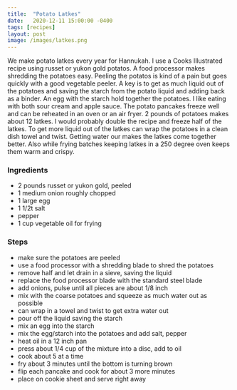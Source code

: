 ```yaml
---
title:  "Potato Latkes"
date:   2020-12-11 15:00:00 -0400
tags: [recipes]
layout: post
image: /images/latkes.png
---
```


We make potato latkes every year for Hannukah.  I use a Cooks Illustrated recipe using russet or yukon gold potatos.  A food
processor makes shredding the potatoes easy.  Peeling the potatos is kind of a pain but goes quickly with a good vegetable peeler.
A key is to get as much liquid out of the potatoes and saving the starch from the potato liquid and adding back as a binder.  An egg
with the starch hold together the potatoes.  I like eating with both sour cream and apple sauce.  The potato pancakes freeze well
and can be reheated in an oven or an air fryer.  2 pounds of potatoes makes about 12 latkes.  I would probably double the recipe
and freeze half of the latkes.  To get more liquid out of the latkes can wrap the potatoes in a clean dish towel and twist.  Getting
water our makes the latkes come together better.  Also while frying batches keeping latkes in a 250 degree oven keeps them warm
and crispy.

### Ingredients
- 2 pounds russet or yukon gold, peeled
- 1 medium onion roughly chopped
- 1 large egg
- 1 1/2t salt
- pepper
- 1 cup vegetable oil for frying

### Steps
- make sure the potatoes are peeled
- use a food processor with a shredding blade to shred the potatoes
- remove half and let drain in a sieve, saving the liquid
- replace the food processor blade with the standard steel blade
- add onions, pulse until all pieces are about 1/8 inch
- mix with the coarse potatoes and squeeze as much water out as possible
- can wrap in a towel and twist to get extra water out
- pour off the liquid saving the starch
- mix an egg into the starch
- mix the egg/starch into the potatoes and add salt, pepper
- heat oil in a 12 inch pan
- press about 1/4 cup of the mixture into a disc, add to oil
- cook about 5 at a time
- fry about 3 minutes until the bottom is turning brown
- flip each pancake and cook for about 3 more minutes
- place on cookie sheet and serve right away